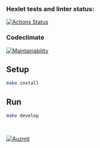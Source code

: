 ### Hexlet tests and linter status:
[![Actions Status](https://github.com/Auzmit/frontend-project-11/actions/workflows/hexlet-check.yml/badge.svg)](https://github.com/Auzmit/frontend-project-11/actions)

### Codeclimate
[![Maintainability](https://api.codeclimate.com/v1/badges/c438510664eaf2301a5d/maintainability)](https://codeclimate.com/github/Auzmit/frontend-project-11/maintainability)

## Setup

```sh
make install
```

## Run

```sh
make develop
```

<br/>

[![Auzmit](https://github.com/Auzmit.png?size=100)](https://github.com/Auzmit)
